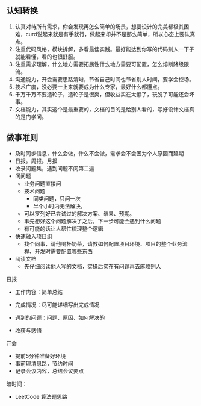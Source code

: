 ## 认知转换

1. 认真对待所有需求，你会发现再怎么简单的场景，想要设计的完美都极其困难，curd说起来就是有手就行，做起来却并不是那么简单，所以心态上要认真点。
2. 注重代码风格，模块拆解，多看最佳实践。最好能达到你写的代码别人一下子就能看懂，看的也很舒服。
3. 注重需求理解，什么地方需要拓展性什么地方需要可配置，怎么熔断降级限流。
4. 沟通能力，开会需要思路清晰，节省自己时间也节省别人时间，要学会控场。
5. 技术广度，没必要一上来就要成为什么专家，最好什么都懂点。
6. 千万千万不要造轮子，造轮子是很爽，但收益实在太低了，玩脱了可能还会坏事。
7. 文档能力，其实这个是最重要的，文档的目的是给别人看的，写好设计文档真的是门学问。

## 做事准则

- 及时同步信息，什么会做，什么不会做，需求会不会因为个人原因而延期
- 日报。周报。月报
- 收录问题集，遇到问题不问第二遍
- 问问题
    - 业务问题直接问
    - 技术问题
        - 同类问题，只问一次
        - 半个小时内无法解决，
    - 可以罗列好已尝试过的解决方案、结果、预期。
    - 事先想好这个问题解决了之后，下一步可能会遇到什么问题
    - 有可能的话让人帮忙梳理整个逻辑
- 快速融入项目组
    - 找个同事，请他喝杯奶茶，请教如何配置项目环境、项目的整个业务流程、开发时需要配置哪些东西
- 阅读文档
    - 先仔细阅读他人写的文档，实操后实在有问题再去麻烦别人

日报

- 工作内容：简单总结
- 完成情况：尽可能详细写出完成情况
- 遇到的问题：问题、原因、如何解决的

- 收获与感悟

开会

- 提前5分钟准备好环境
- 事前理清思路，节约时间
- 记录会议内容，总结会议要点

暗时间：

- LeetCode 算法题思路